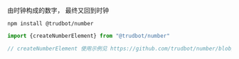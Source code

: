 由时钟构成的数字， 最终又回到时钟

```shell
npm install @trudbot/number
```

```js
import {createNumberElement} from "@trudbot/number"

// createNumberElement 使用示例见 https://github.com/trudbot/number/blob/main/index.html

```

